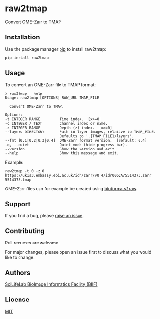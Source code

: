 # raw2tmap

Convert OME-Zarr to TMAP

## Installation

Use the package manager [pip](https://pip.pypa.io) to install raw2tmap:

    pip install raw2tmap

## Usage

To convert an OME-Zarr file to TMAP format:

    ❯ raw2tmap --help
    Usage: raw2tmap [OPTIONS] RAW_URL TMAP_FILE

      Convert OME-Zarr to TMAP.

    Options:
    -t INTEGER RANGE         Time index.  [x>=0]
    -c INTEGER / TEXT        Channel index or name.
    -z INTEGER RANGE         Depth (z) index.  [x>=0]
    --layers DIRECTORY       Path to layer images, relative to TMAP_FILE.
                             Defaults to '.{TMAP_FILE}/layers'.
    --fmt [0.1|0.2|0.3|0.4]  OME-Zarr format version.  [default: 0.4]
    -q, --quiet              Quiet mode (hide progress bar).
    --version                Show the version and exit.
    --help                   Show this message and exit.

Example:

    raw2tmap -t 0 -z 0 https://uk1s3.embassy.ebi.ac.uk/idr/zarr/v0.4/idr0052A/5514375.zarr 5514375.tmap

OME-Zarr files can for example be created using [bioformats2raw](https://github.com/glencoesoftware/bioformats2raw).

## Support

If you find a bug, please [raise an issue](https://github.com/TissUUmaps/raw2tmap/issues/new).

## Contributing

Pull requests are welcome.

For major changes, please open an issue first to discuss what you would like to change.

## Authors

[SciLifeLab BioImage Informatics Facility (BIIF)](https://biifsweden.github.io)

## License

[MIT](LICENSE)

